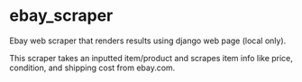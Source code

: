 # ebay_scraper
Ebay web scraper that renders results using django web page (local only).

This scraper takes an inputted item/product and scrapes item info like price, condition, and shipping cost from ebay.com.
